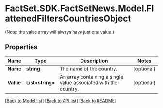 # FactSet.SDK.FactSetNews.Model.FlattenedFiltersCountriesObject
(Note: the value array will always have just one value.)

## Properties

Name | Type | Description | Notes
------------ | ------------- | ------------- | -------------
**Name** | **string** | The name of the country. | [optional] 
**Value** | **List&lt;string&gt;** | An array containing a single  value associated with the country.  | [optional] 

[[Back to Model list]](../README.md#documentation-for-models) [[Back to API list]](../README.md#documentation-for-api-endpoints) [[Back to README]](../README.md)

